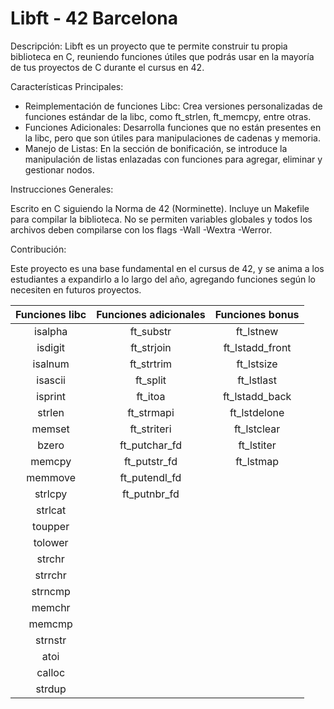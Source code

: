 # Libft - 42 Barcelona

Descripción:
Libft es un proyecto que te permite construir tu propia biblioteca en C, reuniendo funciones útiles que podrás usar en la mayoría de tus proyectos de C durante el cursus en 42.

Características Principales:

- Reimplementación de funciones Libc: Crea versiones personalizadas de funciones estándar de la libc, como ft_strlen, ft_memcpy, entre otras.
- Funciones Adicionales: Desarrolla funciones que no están presentes en la libc, pero que son útiles para manipulaciones de cadenas y memoria.
- Manejo de Listas: En la sección de bonificación, se introduce la manipulación de listas enlazadas con funciones para agregar, eliminar y gestionar nodos.

Instrucciones Generales:

Escrito en C siguiendo la Norma de 42 (Norminette).
Incluye un Makefile para compilar la biblioteca.
No se permiten variables globales y todos los archivos deben compilarse con los flags -Wall -Wextra -Werror.

Contribución:

Este proyecto es una base fundamental en el cursus de 42, y se anima a los estudiantes a expandirlo a lo largo del año, agregando funciones según lo necesiten en futuros proyectos.

| Funciones libc | Funciones adicionales | Funciones bonus |
| :---:         |     :---:      |          :---: |
| isalpha    | ft_substr      | ft_lstnew     |
| isdigit      | ft_strjoin        | ft_lstadd_front       |
| isalnum      | ft_strtrim        | ft_lstsize       |
| isascii      | ft_split        | ft_lstlast       |
| isprint      | ft_itoa        | ft_lstadd_back       |
| strlen      | ft_strmapi        | ft_lstdelone       |
| memset      | ft_striteri        | ft_lstclear       |
| bzero      | ft_putchar_fd        | ft_lstiter       |
| memcpy      | ft_putstr_fd        | ft_lstmap       |
| memmove      | ft_putendl_fd        |        |
| strlcpy      | ft_putnbr_fd        |        |
| strlcat      |         |        |
| toupper      |         |        |
| tolower      |         |        |
| strchr      |         |        |
| strrchr      |         |        |
| strncmp      |         |        |
| memchr      |         |        |
| memcmp      |         |        |
| strnstr      |         |        |
| atoi      |         |        |
| calloc      |         |        |
| strdup      |         |        |
